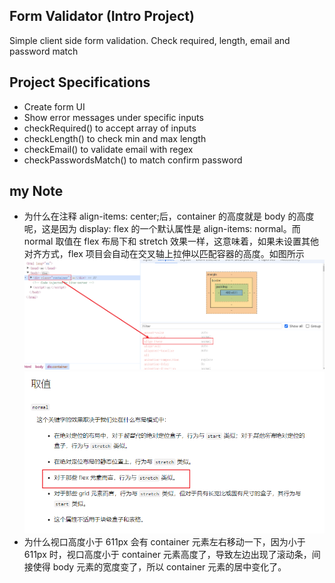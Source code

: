 ## Form Validator (Intro Project)

Simple client side form validation. Check required, length, email and password match

## Project Specifications

- Create form UI
- Show error messages under specific inputs
- checkRequired() to accept array of inputs
- checkLength() to check min and max length
- checkEmail() to validate email with regex
- checkPasswordsMatch() to match confirm password

## my Note

- 为什么在注释 align-items: center;后，container 的高度就是 body 的高度呢，这是因为 display: flex 的一个默认属性是 align-items: normal。而 normal 取值在 flex 布局下和 stretch 效果一样，这意味着，如果未设置其他对齐方式，flex 项目会自动在交叉轴上拉伸以匹配容器的高度。如图所示
  ![](./img/Snipaste_2024-06-24_00-42-48.png)
  ![](./img/Snipaste_2024-06-24_00-43-21.png)
- 为什么视口高度小于 611px 会有 container 元素左右移动一下，因为小于 611px 时，视口高度小于 container 元素高度了，导致左边出现了滚动条，间接使得 body 元素的宽度变了，所以 container 元素的居中变化了。
